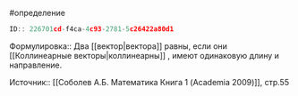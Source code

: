 #определение

```javascript
ID:: 226701cd-f4ca-4c93-2781-5c26422a80d1
```

Формулировка::  Два [[вектор|вектора]] равны, если они [[Коллинеарные векторы|коллинеарны]] , имеют одинаковую длину и направление.

Источник:: [[Соболев А.Б. Математика Книга 1 (Academia 2009)]], стр.55